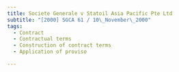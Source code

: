 ```yaml
---
title: Societe Generale v Statoil Asia Pacific Pte Ltd
subtitle: "[2000] SGCA 61 / 10\_November\_2000"
tags:
  - Contract
  - Contractual terms
  - Construction of contract terms
  - Application of proviso

---
```


